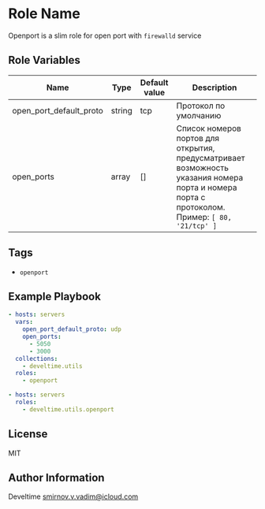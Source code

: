 Role Name
=========

Openport is a slim role for open port with `firewalld` service

Role Variables
--------------

| Name | Type | Default value | Description |
|----------|----------|----------|----------|
| open_port_default_proto | string | tcp | Протокол по умолчанию |
| open_ports | array | [] | Список номеров портов для открытия, предусматривает возможность указания номера порта и номера порта с протоколом. Пример: `[ 80, '21/tcp' ]` |

Tags
--------------

- `openport`

Example Playbook
----------------

```yaml
- hosts: servers
  vars:
    open_port_default_proto: udp
    open_ports:
      - 5050
      - 3000
  collections:
    - develtime.utils
  roles:
    - openport

- hosts: servers
  roles:
    - develtime.utils.openport
```

License
-------

MIT

Author Information
------------------

Develtime <smirnov.v.vadim@icloud.com>
